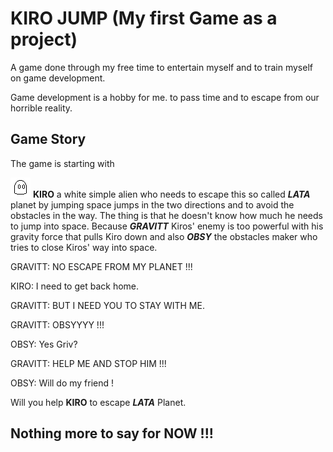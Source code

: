 # KIRO JUMP (My first Game as a project)

A game done through my free time to entertain myself and to train myself on game development.

Game development is a hobby for me. to pass time and to escape from our horrible reality.

## Game Story

The game is starting with 

![KIRO, The white simple alien](assets/kiro/kiro.apng)
**KIRO** a white simple alien who needs to escape this so called ***LATA*** planet by jumping space jumps in the two directions and to avoid the obstacles in the way. The thing is that he doesn't know how much he needs to jump into space. Because ***GRAVITT*** Kiros' enemy is too powerful with his gravity force that pulls Kiro down and also ***OBSY*** the obstacles maker who tries to close Kiros' way into space.

GRAVITT: NO ESCAPE FROM MY PLANET !!!

KIRO: I need to get back home.

GRAVITT: BUT I NEED YOU TO STAY WITH ME.

GRAVITT: OBSYYYY !!!

OBSY: Yes Griv?

GRAVITT: HELP ME AND STOP HIM !!!

OBSY: Will do my friend !


Will you help **KIRO** to escape ***LATA*** Planet.

## Nothing more to say for NOW !!!

